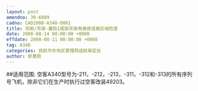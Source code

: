 ```yaml
---
layout: post
amendno: 39-6089
cadno: CAD2008-A340-08R1
title: 吊舱/吊架-翼肋1尾部吊架角锥体连接区域检查
date: 2008-08-14 00:00:00 +0800
effdate: 2008-08-11 00:00:00 +0800
tag: A340
categories: 民航华东地区管理局适航审定处
author: 郭勇刚
---
```


##适用范围:
空客A340型号为-211，-212，-213，-311，-312和-313的所有序列号飞机，除非它们在生产时执行过空客改装49203。

